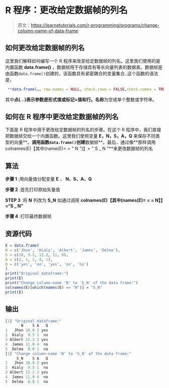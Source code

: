 # R 程序：更改给定数据帧的列名

> 原文：<https://learnetutorials.com/r-programming/programs/change-column-name-of-data-frame>

## 如何更改给定数据帧的列名

这里我们解释如何编写一个 R 程序来改变给定数据帧的列名。这里我们使用的是内置函数 **data.frame()** 。数据帧用于存储具有等长向量列表的数据表。数据帧是由函数`data.frame()`创建的，该函数具有紧密耦合的变量集合..这个函数的语法是，

```r
 **data.frame(…, row.names = NULL, check.rows = FALSE,check.names = TRUE, fix.empty.names = TRUE,stringsAsFactors = default.stringsAsFactors())** 

```

其中**点(...)**表示参数是形式值或标记=值和**行。名称**为空或单个整数或字符串。

## 如何在 R 程序中更改给定数据帧的列名

下面是 R 程序中用于更改给定数据帧的列名的步骤。在这个 R 程序中，我们直接把数据帧交给一个内置函数。这里我们使用变量 **E，N，S，A，Q** 来保存不同类型的向量**。**调用函数`data.frame()`创建**数据帧**。最后，通过像**那样调用 colnames(E)【其中(name(E)= = " N ")】= " S _ N "**来更改数据帧的列名

## 算法

**步骤 1** :用向量值分配变量 **E** 、 **N、S、A、Q**

**步骤 2** :首先打印原始矢量值

**STEP 3** :将 **N** 列改为 **S_N** 如通过调用 **colnames(E)【其中(names(E)= = = N】】=“S _ N”**

**步骤 4** :打印最终数据帧

## 资源代码

```r
E = data.frame(
N = c('Jhon', 'Hialy', 'Albert', 'James', 'Delma'),
S = c(10, 9.5, 12.2, 11, 8),
A = c(2, 1, 2, 4, 1),
Q = c('yes', 'no', 'yes', 'no', 'no')
)
print("Original dataframe:")
print(E)
print("Change column-name 'N' to 'S_N' of the data frame:")
colnames(E)[which(names(E) == "N")] = "S_N"
print(E)

```

## 输出

```r
[1] "Original dataframe:"
       N    S A   Q
1   Jhon 10.0 2 yes
2  Hialy  9.5 1  no
3 Albert 12.2 2 yes
4  James 11.0 4  no
5  Delma  8.0 1  no
[1] "Change column-name 'N' to 'S_N' of the data frame:"
     S_N    S A   Q
1   Jhon 10.0 2 yes
2  Hialy  9.5 1  no
3 Albert 12.2 2 yes
4  James 11.0 4  no
5  Delma  8.0 1  no
```